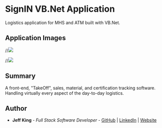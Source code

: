 # SignIN VB.Net Application

Logistics application for MHS and ATM built with VB.Net.


## Application Images

//<img src="images/todoApp_SS_NoItems.png"><br>

//<img src="images/todoApp_SS_WithItems.png"><br>

## Summary

A front-end, "TakeOff", sales, material, and certification tracking software.  Handling virtually every aspect of the day-to-day logistics.

## Author

- **Jeff King** - _Full Stack Software Developer_ - [GitHub](https://github.com/jazfunk) | [LinkedIn](https://www.linkedin.com/in/jeffking222/) | [Website](https://jeff-king.net)

